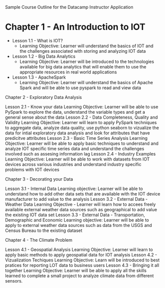 Sample Course Outline for the Datacamp Instructor Application

# Chapter 1 - An Introduction to IOT

* Lesson 1.1 - What is IOT?
  * Learning Objective: Learner will understand the basics of IOT and the challenges associated with storing and analyzing IOT data
* Lesson 1.2 - Big Data Analytics 
  * Learning Objective: Learner will be introduced to the technologies available for big data analytics that will enable them to use the appropriate resources in real world applications
* Lesson 1.3 - ApacheSpark
  * Learning Objective: Learner will understand the basics of Apache Spark and will be able to use pyspark to read and view data
 
Chapter 2 - Exploratory Data Analysis

Lesson 2.1 - Know your data
 Learning Objective: Learner will be able to use PySpark to explore the data, understand the variable types and get a general sense about the data
Lesson 2.2 - Data Completeness, Quality and Validity
 Learning Objective: Learner will learn to apply PySpark techniques to aggregate data, analyze data quality, use python seaborn to vizualize the data for intial exploratory data analysis and look for attributes that have predicitve attributes
Lesson 2.3 - Basic Time Series Analysis
 Learning Objective: Learner will be able to apply basic techniques to understand and analyze IOT specific time series data and understand the challenges involved such as assesing information lag
Lesson 2.4 - Industry Examples
 Learning Objective: Learner will be able to work with datasets from IOT devices across various industries and understand industry specific problems with IOT devices

Chapter 3 - Decorating your Data 

Lesson 3.1 - Internal Data
Learning objective: Learner will be able to understand how to add other data sets that are available with the IOT device manufacturer to add value to the analysis
Lesson 3.2 - External Data - Weather Data
Learning Objective - Learner will learn how to accees freely available external weather data sources such as geographical to add value the existing IOT data set
Lesson 3.3 - External Data - Transportation, Demographic and Economic 
Learning objective: Learner will be able to apply to external weather data sources such as data from the USGS and Census Bureau to the existing dataset

Chapter 4 - The Climate Problem

Lesson 4.1 - Geospatial Analysis
Learning Objective: Learner will learn to apply basic methods to apply geospatial data for IOT analysis
Lesson 4.2 - Vizualization Techiques
Learning Objective: Learn will be introduced to best pratices for reporting LOT data to business users 
Lesson 4.3 - Bringing it all together
Learning Objective: Learner will be able to apply all the skills learned to complete a small project to analyze climate data from different sensors. 
